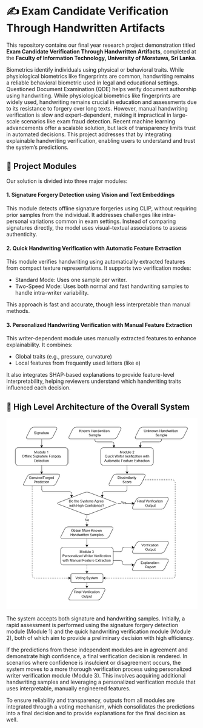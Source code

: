 # ✍️ Exam Candidate Verification Through Handwritten Artifacts

This repository contains our final year research project demonstration titled **Exam Candidate Verification Through Handwritten Artifacts**, completed at the **Faculty of Information Technology, University of Moratuwa, Sri Lanka**.

Biometrics identify individuals using physical or behavioral traits. While physiological biometrics like fingerprints are common, handwriting remains a reliable behavioral biometric used in legal and educational settings. Questioned Document Examination (QDE) helps verify document authorship using handwriting. While physiological biometrics like fingerprints are widely used, handwriting remains crucial in education and assessments due to its resistance to forgery over long texts. However, manual handwriting verification is slow and expert-dependent, making it impractical in large-scale scenarios like exam fraud detection. Recent machine learning advancements offer a scalable solution, but lack of transparency limits trust in automated decisions. This project addresses that by integrating explainable handwriting verification, enabling users to understand and trust the system’s predictions.

## 🧩 Project Modules

Our solution is divided into three major modules:

#### 1. **Signature Forgery Detection using Vision and Text Embeddings**

This module detects offline signature forgeries using CLIP, without requiring prior samples from the individual. It addresses challenges like intra-personal variations common in exam settings. Instead of comparing signatures directly, the model uses visual–textual associations to assess authenticity.

#### 2. **Quick Handwriting Verification with Automatic Feature Extraction**

This module verifies handwriting using automatically extracted features from compact texture representations. It supports two verification modes:

- Standard Mode: Uses one sample per writer.
- Two-Speed Mode: Uses both normal and fast handwriting samples to handle intra-writer variability.

This approach is fast and accurate, though less interpretable than manual methods.

#### 3. **Personalized Handwriting Verification with Manual Feature Extraction**

This writer-dependent module uses manually extracted features to enhance explainability. It combines:

- Global traits (e.g., pressure, curvature)
- Local features from frequently used letters (like e)

It also integrates SHAP-based explanations to provide feature-level interpretability, helping reviewers understand which handwriting traits influenced each decision.

## 📐 High Level Architecture of the Overall System

![System Architecture](assets/highlevel-architecture.jpg)

The system accepts both signature and handwriting samples. Initially, a rapid assessment is performed using the signature forgery detection module (Module 1) and the quick handwriting verification module (Module 2), both of which aim to provide a preliminary decision with high efficiency.

If the predictions from these independent modules are in agreement and demonstrate high confidence, a final verification decision is rendered. In scenarios where confidence is insu!cient or disagreement occurs, the system moves to a more thorough verification process using personalized writer verification module (Module 3). This involves acquiring additional handwriting samples and leveraging a personalized verification module
that uses interpretable, manually engineered features.

To ensure reliability and transparency, outputs from all modules are integrated through a voting mechanism, which consolidates the predictions into a final decision
and to provide explanations for the final decision as well.
